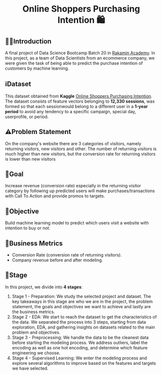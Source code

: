 <div align="center">
<h1>Online Shoppers Purchasing Intention 🛍️</h1>
</div>

## 💁‍♂️**Introduction**
A final project of Data Science Bootcamp Batch 20 in [Rakamin Academy](https://www.rakamin.com/). In this project, as a team of Data Scientists from an ecommerce company, we were given the task of being able to predict the purchase intention of customers by machine learning.

## ℹ️**Dataset**
This dataset obtained from **Kaggle** [Online Shoppers Purchasing Intention](https://www.kaggle.com/datasets/imakash3011/online-shoppers-purchasing-intention-dataset). The dataset consists of feature vectors belonging to **12,330 sessions**, was formed so that each sessionwould belong to a different user in a **1-year period** to avoid
any tendency to a specific campaign, special day, userprofile, or period.

## ⚠️**Problem Statement**
On the company's website there are 3 categories of visitors, namely returning visitors, new visitors and other. The number of returning visitors is much higher than new visitors, but the conversion rate for returning visitors is lower than new visitors

## 🎯**Goal**
Increase revenue (conversion rate) especially in the returning visitor category by following up predicted users will make purchases/transactions with Call To Action and provide promos to targets.

## 🏹**Objective**
Build machine learning model to predict which users visit a website with intention to buy or not.

## 📌**Business Metrics**
- Conversion Rate (conversion rate of returning visitors).
- Company revenue before and after modeling.

## 👣**Stage**
In this project, we divide into **4 stages**:
1. Stage 1 - Preparation: We study the selected project and dataset. The key takeaways in this stage are who we are in the project, the problem statement, the goals and objectives we want to achieve and lastly are the business metrics.
2. Stage 2 - EDA: We start to reach the dataset to get the characteristics of the data. We separated the process into 3 steps, starting from data exploration, EDA, and gathering insights on datasets related to the main problem and objectives.
3. Stage 3 - Preprocessing: We handle the data to be the cleanest data before starting the modeling process. We address outliers, label the encoding as well as one hot encoding, and determine which feature engineering we choose.
4. Stage 4 - Supervised Learning: We enter the modeling process and explore several algorithms to improve based on the features and targets we have selected.
